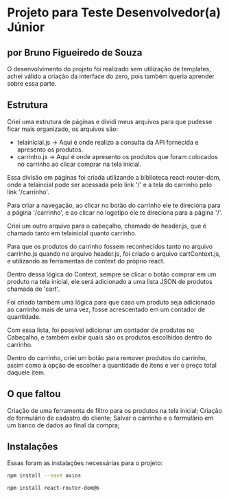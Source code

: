 # Projeto para Teste Desenvolvedor(a) Júnior
## por Bruno Figueiredo de Souza

O desenvolvimento do projeto foi realizado sem utilização de templates, achei válido a criação da interface do zero, pois também queria aprender sobre essa parte.

## Estrutura
Criei uma estrutura de páginas e dividi meus arquivos para que pudesse ficar mais organizado, os arquivos são:
- telainicial.js -> Aqui é onde realizo a consulta da API fornecida e apresento os produtos.
- carrinho.js -> Aqui é onde apresento os produtos que foram colocados no carrinho ao clicar comprar na tela inicial.

Essa divisão em páginas foi criada utilizando a biblioteca react-router-dom, onde a telaincial pode ser acessada pelo link '/' e a tela do carrinho pelo link '/carrinho'.

Para criar a navegação, ao clicar no botão do carrinho ele te direciona para a página '/carrinho', e ao clicar no logotipo ele te direciona para a página '/'.

Criei um outro arquivo para o cabeçalho, chamado de header.js, que é chamado tanto em telainicial quanto carrinho.

Para que os produtos do carrinho fossem reconhecidos tanto no arquivo carrinho.js quando no arquivo header.js, foi criado o arquivo cartContext.js, e utilizando as ferramentas de context do próprio react.

Dentro dessa lógica do Context, sempre se clicar o botão comprar em um produto na tela inicial, ele será adicionado a uma lista JSON de produtos chamada de 'cart'.

Foi criado também uma lógica para que caso um produto seja adicionado ao carrinho mais de uma vez, fosse acrescentado em um contador de quantidade.

Com essa lista, foi possível adicionar um contador de produtos no Cabeçalho, e também exibir quais são os produtos escolhidos dentro do carrinho.

Dentro do carrinho, criei um botão para remover produtos do carrinho, assim como a opção de escolher a quantidade de itens e ver o preço total daquele item.

## O que faltou
Criação de uma ferramenta de filtro para os produtos na tela inicial;
Criação do formulário de cadastro do cliente;
Salvar o carrinho e o formulário em um banco de dados ao final da compra;

## Instalações

Essas foram as instalações necessárias para o projeto:

```sh
npm install --save axios 
```
```sh
npm install react-router-dom@6
```



